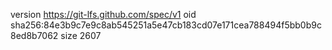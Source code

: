 version https://git-lfs.github.com/spec/v1
oid sha256:84e3b9c7e9c8ab545251a5e47cb183cd07e171cea788494f5bb0b9c8ed8b7062
size 2607

